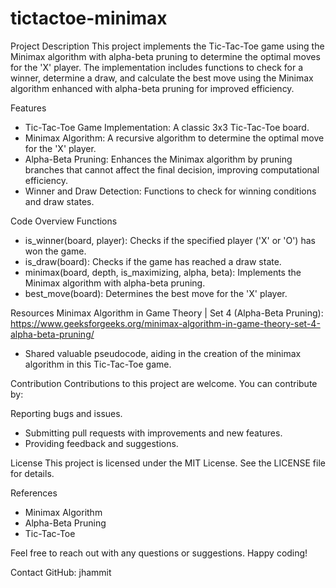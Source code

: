 # tictactoe-minimax

Project Description
This project implements the Tic-Tac-Toe game using the Minimax algorithm with alpha-beta pruning to determine the optimal moves for the 'X' player. The implementation includes functions to check for a winner, determine a draw, and calculate the best move using the Minimax algorithm enhanced with alpha-beta pruning for improved efficiency.

Features
- Tic-Tac-Toe Game Implementation: A classic 3x3 Tic-Tac-Toe board.
- Minimax Algorithm: A recursive algorithm to determine the optimal move for the 'X' player.
- Alpha-Beta Pruning: Enhances the Minimax algorithm by pruning branches that cannot affect the final decision, improving computational efficiency.
- Winner and Draw Detection: Functions to check for winning conditions and draw states.

Code Overview
Functions
- is_winner(board, player): Checks if the specified player ('X' or 'O') has won the game.
- is_draw(board): Checks if the game has reached a draw state.
- minimax(board, depth, is_maximizing, alpha, beta): Implements the Minimax algorithm with alpha-beta pruning.
- best_move(board): Determines the best move for the 'X' player.

Resources
Minimax Algorithm in Game Theory | Set 4 (Alpha-Beta Pruning): https://www.geeksforgeeks.org/minimax-algorithm-in-game-theory-set-4-alpha-beta-pruning/
- Shared valuable pseudocode, aiding in the creation of the minimax algorithm in this Tic-Tac-Toe game.

Contribution
Contributions to this project are welcome. You can contribute by:

Reporting bugs and issues.
- Submitting pull requests with improvements and new features.
- Providing feedback and suggestions.

License
This project is licensed under the MIT License. See the LICENSE file for details.

References
- Minimax Algorithm
- Alpha-Beta Pruning
- Tic-Tac-Toe

Feel free to reach out with any questions or suggestions. Happy coding!

Contact
GitHub: jhammit
